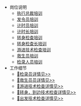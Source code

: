 - 岗位说明
  - [执行总裁培训](executive-president/README.md)
  - [发令员培训](dispatcher/README.md)
  - [计时员培训](time-keeper/README.md)
  - [计时长培训](time-keeper-leader/README.md)
  - [转身检查培训](turn-around-and-check/README.md)
  - [转身检查长培训](turn-around-and-check-the-chief/README.md)
  - [游进技术检查培训](swim-into-technical-inspection/README.md)
  - [救生员培训](lifeguard/README.md)
  - [检录人员培训](inspector/README.md)
- 工作细节
    - [🚀检录员详情见>>](inspector/detial/screeningProcess.md)
    - [🚀救生员员详情见>>](lifeguard/detial/General.md)
    - [🚀游进技术检查详情见>>](technical-docs/swim-into-technology.md)
    - [🚀转身，到边技术检查详情见>>](technical-docs/turning-technique.md)
    - [🚀出发技术检查详情见>>](technical-docs/departure-technology.md)
